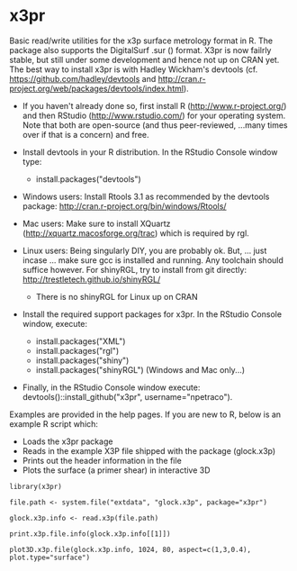 # x3pr 

Basic read/write utilities for the x3p surface metrology format in R. The package also supports the DigitalSurf .sur () format. X3pr is now failrly stable, but still under some development and hence not up on CRAN yet. 
The best way to install x3pr is with Hadley Wickham's devtools (cf. https://github.com/hadley/devtools and http://cran.r-project.org/web/packages/devtools/index.html). 

* If you haven't already done so, first install R (http://www.r-project.org/) and then RStudio (http://www.rstudio.com/) for your operating system. Note that both are open-source (and thus peer-reviewed, ...many times over if that is a concern) and free. 

* Install devtools in your R distribution. In the RStudio Console window type:
  * install.packages("devtools")

* Windows users: Install Rtools 3.1 as recommended by the devtools package: http://cran.r-project.org/bin/windows/Rtools/ 

* Mac users: Make sure to install XQuartz (http://xquartz.macosforge.org/trac) which is required by rgl.

* Linux users: Being singularly DIY, you are probably ok. But, ... just incase ... make sure gcc is installed and running. Any toolchain should suffice however. For shinyRGL, try to install from git directly: http://trestletech.github.io/shinyRGL/
  * There is no shinyRGL for Linux up on CRAN

* Install the required support packages for x3pr. In the RStudio Console window, execute:
  * install.packages("XML")
  * install.packages("rgl")
  * install.packages("shiny")
  * install.packages("shinyRGL") (Windows and Mac only...)

* Finally, in the RStudio Console window execute: devtools()::install_github("x3pr", username="npetraco").

Examples are provided in the help pages. If you are new to R, below is an example R script which:

* Loads the x3pr package
* Reads in the example X3P file shipped with the package (glock.x3p)
* Prints out the header information in the file
* Plots the surface (a primer shear) in interactive 3D

`library(x3pr)`

`file.path <- system.file("extdata", "glock.x3p", package="x3pr")`

`glock.x3p.info <- read.x3p(file.path)`

`print.x3p.file.info(glock.x3p.info[[1]])`

`plot3D.x3p.file(glock.x3p.info, 1024, 80, aspect=c(1,3,0.4), plot.type="surface")`
